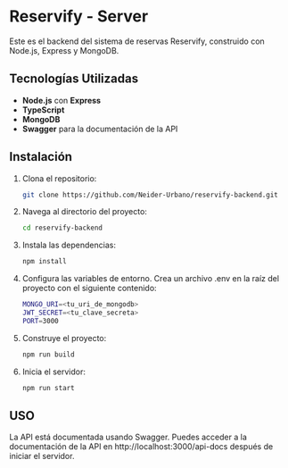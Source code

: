 # Reservify - Server

Este es el backend del sistema de reservas Reservify, construido con Node.js, Express y MongoDB.

## Tecnologías Utilizadas

- **Node.js** con **Express**
- **TypeScript**
- **MongoDB**
- **Swagger** para la documentación de la API

## Instalación

1. Clona el repositorio:

   ```bash
   git clone https://github.com/Neider-Urbano/reservify-backend.git
   ```

2. Navega al directorio del proyecto:

   ```bash
   cd reservify-backend
   ```

3. Instala las dependencias:

   ```bash
   npm install
   ```

4. Configura las variables de entorno. Crea un archivo .env en la raíz del proyecto con el siguiente contenido:

   ```bash
   MONGO_URI=<tu_uri_de_mongodb>
   JWT_SECRET=<tu_clave_secreta>
   PORT=3000
   ```

5. Construye el proyecto:

   ```bash
   npm run build
   ```

6. Inicia el servidor:

   ```bash
   npm run start
   ```

## USO

La API está documentada usando Swagger. Puedes acceder a la documentación de la API en http://localhost:3000/api-docs después de iniciar el servidor.
